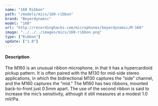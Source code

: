 ```yaml
---
name: "160 Ribbon"
path: "/models/mics/160-ribbon"
brand: "Beyerdynamic"
model: "160"
url: "http://recordinghacks.com/microphones/beyerdynamic/M-160"
image: "../../../images/mics/160-ribbon.png"
type: ["Ribbon"]
update: ["1.0"]
---
```

#### Description
The M160 is an unusual ribbon microphone, in that it has a hypercardioid pickup pattern. It is often paired with the M130 for mid-side stereo applications, in which the bidirectional M130 captures the “side” channel, and the M160 captures the “mid.” The M160 has two ribbons, mounted back-to-front just 0.5mm apart. The use of the second ribbon is said to increase the mic’s sensitivity, although it still measures at a modest 1.0 mV/Pa.